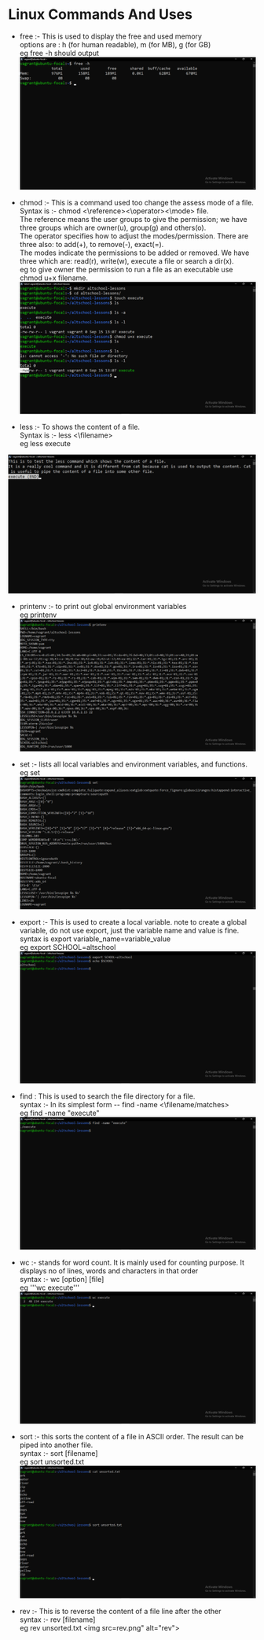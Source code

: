 # Linux Commands And Uses

- free :- This is used to display the free and used memory<br/>
options are : h (for human readable), m (for MB), g (for GB)<br/>
eg free -h should output <img src="./free.png" alt="free">

- chmod :- This is a command used too change the assess mode of a file.<br/>
Syntax is :- chmod <\reference><\operator><\mode> file. <br/>
The reference means the user groups to give the permission; we have three groups which are owner(u), group(g) and others(o). <br/>
The operator specifies how to adjust the modes/permission. There are three also: to add(+), to remove(-), exact(=).<br/>
The modes indicate the permissions to be added or removed. We have three which are: read(r), write(w), execute a file or search a dir(x). <br/>
eg to give owner the permission to run a file as an executable use chmod u+x filename. <img src=./chmod.png alt="chmod">

- less :- To shows the content of a file.<br/>
Syntax is :- less <\filename> <br/>
eg less execute <br/>
<img src="./less.png" alt="less">

- printenv :- to print out global environment variables<br/>
eg printenv <img src="./printenv.png" alt="printenv">

- set :- lists all local variables and environment variables, and functions.<br/>
eg set <img src="set.png" alt="set">

- export :- This is used to create a local variable. note to create a global variable, do not use export, just the variable name and value is fine. <br/>
syntax is export variable_name=variable_value<br/>
eg export SCHOOL=altschool <img src="export.png" alt="export">

- find : This is used to search the file directory for a file.<br/>
syntax :- In its simplest form -- find -name <\filename/matches><br/>
eg find -name "execute" <img src="find.png" alt="find">

- wc :- stands for word count. It is mainly used for counting purpose. It displays no of lines, words and characters in that order<br/>
syntax :- wc [option] [file] <br/>
eg '''wc execute''' <img src="wc.png" alt="wc">

- sort :- this sorts the content of a file in ASCII order. The result can be piped into another file. <br/>
syntax :- sort [filename]<br/>
eg sort unsorted.txt <img src="sort.png" alt="sort">

- rev :- This is to reverse the content of a file line after the other <br/>
syntax :- rev [filename] <br/>
eg rev unsorted.txt <img src=rev.png" alt="rev">
